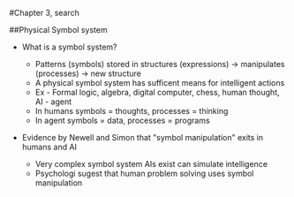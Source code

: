 #Chapter 3, search

##Physical Symbol system

* What is a symbol system?
  * Patterns (symbols) stored in structures (expressions) -> manipulates (processes) -> new structure
  * A physical symbol system has sufficent means for intelligent actions
  * Ex - Formal logic, algebra, digital computer, chess, human thought, AI - agent
  * In humans symbols = thoughts, processes = thinking 
  * In agent symbols  = data, processes = programs

* Evidence by Newell and Simon that "symbol manipulation" exits in humans and AI
  * Very complex symbol system AIs exist can simulate intelligence
  * Psychologi sugest that human problem solving uses symbol manipulation 
  
